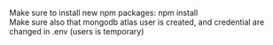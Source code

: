 Make sure to install new npm packages:  npm install  
Make sure also that mongodb atlas user is created, and credential are changed in .env (users is temporary)